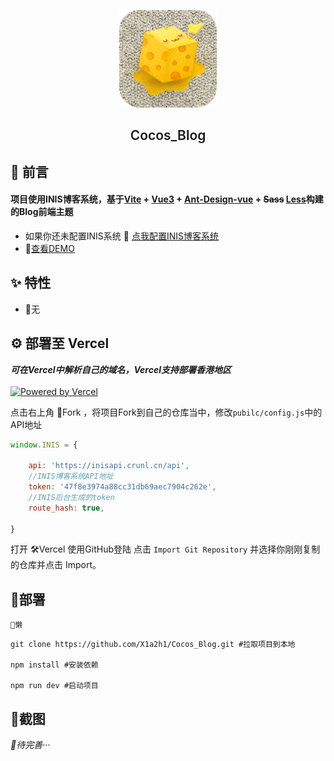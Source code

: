 <p align="center">
<img src="src/assets/images/logo.png" alt="Logo" width="156" height="156" />
<h2 align="center" style="font-weight: 600">Cocos_Blog</h2>



## 🌸 前言
#### 项目使用INIS博客系统，基于[Vite](https://cn.vite.org) + [Vue3](https://cn.vuejs.org) + [Ant-Design-vue](https://www.antdv.com/) + ~~Sass~~ [Less](https://lesscss.org)构建的Blog前端主题
- 如果你还未配置INIS系统 🥥 [点我配置INIS博客系统](https://inis.cc)<br/>
- 🌭[查看DEMO](https://blog.crunl.cn)


## ✨ 特性

- 🌚无

## ⚙ 部署至 Vercel
***可在Vercel中解析自己的域名，Vercel支持部署香港地区*** <br/><br/>
[![Powered by Vercel](https://www.datocms-assets.com/31049/1618983297-powered-by-vercel.svg)](https://vercel.com/?utm_source=ohmusic&utm_campaign=oss)

点击右上角 🫣Fork ，将项目Fork到自己的仓库当中，修改<code>pubilc/config.js</code>中的API地址
```javascript
window.INIS = {

    api: 'https://inisapi.crunl.cn/api',
    //INIS博客系统API地址
    token: '47f8e3974a88cc31db69aec7904c262e',
    //INIS后台生成的token
    route_hash: true,

}
```
打开 🛠Vercel 使用GitHub登陆
点击 <code>Import Git Repository</code> 并选择你刚刚复制的仓库并点击 Import。
## 🫧部署

<code>🤤懒</code>

```shell
git clone https://github.com/X1a2h1/Cocos_Blog.git #拉取项目到本地

npm install #安装依赖

npm run dev #启动项目
```
## 🌌截图

*🤤待完善···*